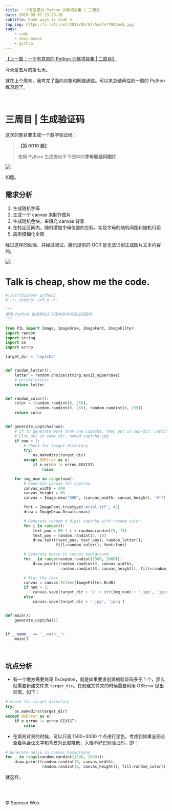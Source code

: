 ```yaml
---
title: 一个有意思的 Python 训练项目集 | 三周目
date: 2018-05-07 13:29:20
subtitle: Dumb ways to code 3.
top_img: https://i.loli.net/2018/05/07/5aefe7700bbc6.jpg
tags:
    - code
    - sexy-moves
    - github
---
```


[【上一篇：一个有意思的 Python 训练项目集 | 二周目】](https://spencerwoo.com/2018/04/28/PythonTwo/)

今天是五月的第七天。

就在上个周末，我考完了面向对象和网络通信。可以来总结再往前一周的 Python 练习题了。

<br>

# 三周目 | 生成验证码

这次的题目要生成一个数字验证码：

> **【第 0010 题】**
>
> 使用 Python 生成类似于下图中的**字母验证码图片**

![](https://i.loli.net/2018/05/07/5aefe95386bec.jpg)

如题。

## 需求分析

1. 生成随机字母
2. 生成一个 canvas 来制作图片
3. 生成随机色块，来填充 canvas 背景
4. 在特定区间内，随机增加字母位置的坐标，实现字母的随机间距和随机行距
5. 高斯模糊化全图

经过这样的处理，并经过测试，腾讯提供的 OCR 是无法识别生成图片文本内容的。

![](https://i.loli.net/2018/05/07/5aefee4fa007a.gif)



# Talk is cheap, show me the code.

```python
#!/usr/bin/env python3
# -*- coding: utf-8 -*-

"""
使用 Python 生成类似于下图中的字母验证码图片
"""

from PIL import Image, ImageDraw, ImageFont, ImageFilter
import random
import string
import os
import errno

target_dir = 'captcha'


def random_letter():
    letter = random.choice(string.ascii_uppercase)
    # print(letter)
    return letter


def random_color():
    color = (random.randint(0, 255),
             random.randint(0, 255), random.randint(0, 255))
    return color


def generate_captcha(num):
    # If to generate more than one captcha, then put in sub-dir: captcha/*.jpg
    # Else put in same dir, named captcha.jpg
    if num > 1:
        # Check for target directory
        try:
            os.makedirs(target_dir)
        except OSError as e:
            if e.errno != errno.EEXIST:
                raise

    for img_num in range(num):
        # Generate canvas for captcha
        canvas_width = 240
        canvas_height = 60
        canvas = Image.new('RGB', (canvas_width, canvas_height), '#fff')

        font = ImageFont.truetype('Arial.ttf', 45)
        draw = ImageDraw.Draw(canvas)

        # Generate random 4 digit captcha with random color
        for i in range(4):
            text_pox = 60 * i + random.randint(5, 15)
            text_poy = random.randint(2, 10)
            draw.text((text_pox, text_poy), random_letter(),
                      fill=random_color(), font=font)

        # Generate noise in canvas background
        for _ in range(random.randint(1500, 3000)):
            draw.point((random.randint(0, canvas_width),
                        random.randint(0, canvas_height)), fill=random_color())

        # Blur the text
        canvas = canvas.filter(ImageFilter.BLUR)
        if num > 1:
            canvas.save(target_dir + '/' + str(img_num) + '.jpg', 'jpeg')
        else:
            canvas.save(target_dir + '.jpg', 'jpeg')


def main():
    generate_captcha(1)


if __name__ == '__main__':
    main()

```

<br>

## 坑点分析

- 有一个地方需要处理 Exception，就是如果要求创建的验证码多于 1 个，那么就需要新建文件夹 `target_dir`。在创建文件夹的时候需要利用 OSError 抛出异常。如下：

```python
# Check for target directory
try:
    os.makedirs(target_dir)
except OSError as e:
    if e.errno != errno.EEXIST:
        raise
```

- 在填充背景的时候，可以只调 1500~3000 个点进行涂色，考虑到如果全部点全着色会让文字和背景对比度降低，人眼不好识别验证码，即：

```python
# Generate noise in canvas background
for _ in range(random.randint(1500, 3000)):
    draw.point((random.randint(0, canvas_width),
                random.randint(0, canvas_height)), fill=random_color())
```

就这样。

<br>

<br>


© Spencer Woo

